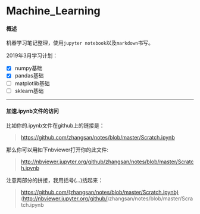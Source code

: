 # Machine_Learning
#### 概述

机器学习笔记整理，使用`jupyter notebook`以及`markdown`书写。

2019年3月学习计划：

- [x] numpy基础
- [x] pandas基础
- [ ] matplotlib基础
- [ ] sklearn基础

***

#### 加速.ipynb文件的访问

比如你的.ipynb文件在github上的链接是：

>https://github.com/zhangsan/notes/blob/master/Scratch.ipynb

那么你可以用如下nbviewer打开你的此文件:

> http://nbviewer.jupyter.org/github/zhangsan/notes/blob/master/Scratch.ipynb

注意两部分的拼接，我用括号(…)括起来：

>https://github.com/(zhangsan/notes/blob/master/Scratch.ipynb)
>(http://nbviewer.jupyter.org/github/)zhangsan/notes/blob/master/Scratch.ipynb

